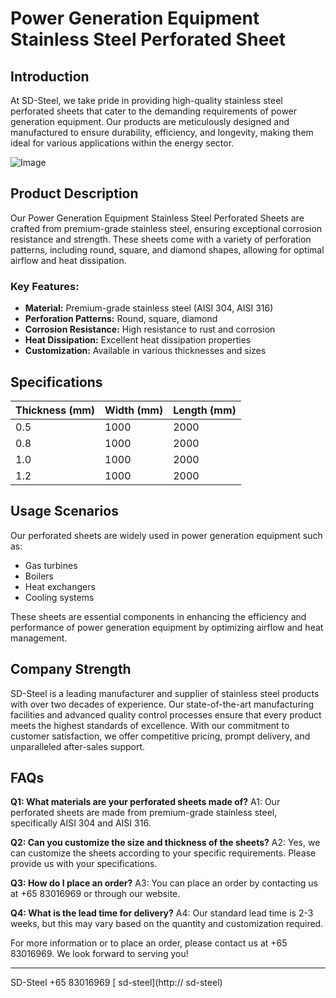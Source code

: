 # Power Generation Equipment Stainless Steel Perforated Sheet

## Introduction
At SD-Steel, we take pride in providing high-quality stainless steel perforated sheets that cater to the demanding requirements of power generation equipment. Our products are meticulously designed and manufactured to ensure durability, efficiency, and longevity, making them ideal for various applications within the energy sector.

![Image](https://github.com/user-attachments/assets/2567258e-e124-4816-932d-1809bd27ef0b)

## Product Description
Our Power Generation Equipment Stainless Steel Perforated Sheets are crafted from premium-grade stainless steel, ensuring exceptional corrosion resistance and strength. These sheets come with a variety of perforation patterns, including round, square, and diamond shapes, allowing for optimal airflow and heat dissipation.

### Key Features:
- **Material:** Premium-grade stainless steel (AISI 304, AISI 316)
- **Perforation Patterns:** Round, square, diamond
- **Corrosion Resistance:** High resistance to rust and corrosion
- **Heat Dissipation:** Excellent heat dissipation properties
- **Customization:** Available in various thicknesses and sizes

## Specifications

| Thickness (mm) | Width (mm) | Length (mm) |
|----------------|------------|-------------|
| 0.5            | 1000       | 2000        |
| 0.8            | 1000       | 2000        |
| 1.0            | 1000       | 2000        |
| 1.2            | 1000       | 2000        |

## Usage Scenarios
Our perforated sheets are widely used in power generation equipment such as:
- Gas turbines
- Boilers
- Heat exchangers
- Cooling systems

These sheets are essential components in enhancing the efficiency and performance of power generation equipment by optimizing airflow and heat management.

## Company Strength
SD-Steel is a leading manufacturer and supplier of stainless steel products with over two decades of experience. Our state-of-the-art manufacturing facilities and advanced quality control processes ensure that every product meets the highest standards of excellence. With our commitment to customer satisfaction, we offer competitive pricing, prompt delivery, and unparalleled after-sales support.

## FAQs
**Q1: What materials are your perforated sheets made of?**
A1: Our perforated sheets are made from premium-grade stainless steel, specifically AISI 304 and AISI 316.

**Q2: Can you customize the size and thickness of the sheets?**
A2: Yes, we can customize the sheets according to your specific requirements. Please provide us with your specifications.

**Q3: How do I place an order?**
A3: You can place an order by contacting us at +65 83016969 or through our website.

**Q4: What is the lead time for delivery?**
A4: Our standard lead time is 2-3 weeks, but this may vary based on the quantity and customization required.

For more information or to place an order, please contact us at +65 83016969. We look forward to serving you!

---

SD-Steel
+65 83016969
[ sd-steel](http:// sd-steel)